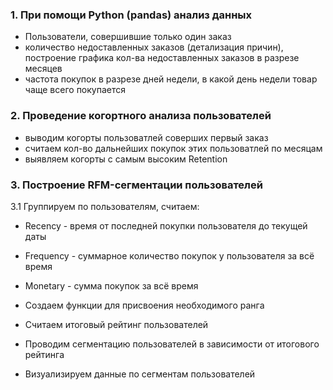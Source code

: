 ### 1. При помощи Python (pandas) анализ данных 
* Пользователи, совершившие только один заказ
* количество недоставленных заказов (детализация причин), построение графика кол-ва недоставленных заказов в разрезе месяцев
* частота покупок в разрезе дней недели, в какой день недели товар чаще всего покупается
### 2. Проведение когортного анализа пользователей
* выводим когорты пользоватлей соверших первый заказ
* считаем кол-во дальнейших покупок этих пользоватлей по месяцам
* выявляем когорты с самым высоким Retention
### 3. Построение RFM-сегментации пользователей
 3.1 Группируем по пользователям, считаем:  
* Recency - время от последней покупки пользователя до текущей даты
* Frequency - суммарное количество покупок у пользователя за всё время
* Monetary - сумма покупок за всё время

* Создаем функции для присвоения необходимого ранга
* Считаем итоговый рейтинг пользователей
* Проводим сегментацию пользователей в зависимости от итогового рейтинга
* Визуализируем данные по сегментам пользователей
